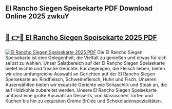 ## El Rancho Siegen Speisekarte PDF Download Online 2025 zwkuY

# <h2><a href="http://gcccl2u.nevu.top/?p=El+Rancho+Siegen+Speisekarte">🔗 👉🔴 El Rancho Siegen Speisekarte 2025 PDF</a></h2>

[![El Rancho Siegen Speisekarte 2025 PDF](https://i.imgur.com/dBaPXMq.png)](http://gcccl2u.nevu.top/?p=El+Rancho+Siegen+Speisekarte)
Die El Rancho Siegen Speisekarte ist eine Gelegenheit, die Vielfalt zu genießen und etwas für sich selbst zu wählen. Unser Salatbereich auf der El Rancho Siegen Speisekarte bietet leichte und frische Gerichte. Für diejenigen, die Fleisch lieben, bieten wir eine umfangreiche Auswahl an Gerichten auf der El Rancho Siegen Speisekarte an: Rindfleisch, Schweinefleisch, Huhn und Fisch. Unseren Auserwählten bieten wir exquisite Gerichte wie Schaschlik und Steak an, die auf Holzkohle zubereitet werden. Unsere El Rancho Siegen Speisekarte umfasst eine große Auswahl an Desserts, von klassischen Torten und Kuchen bis hin zu exquisiten Crème Brûlée und Schokoladenspezialitäten.
